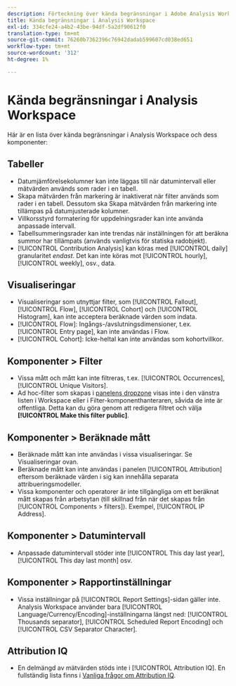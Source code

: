 ```yaml
---
description: Förteckning över kända begränsningar i Adobe Analysis Workspace och dess tillhörande komponenter
title: Kända begränsningar i Analysis Workspace
exl-id: 334cfe24-a4b2-43be-94df-5a2df90612f0
translation-type: tm+mt
source-git-commit: 76260b7362396c76942dadab599607cd038ed651
workflow-type: tm+mt
source-wordcount: '312'
ht-degree: 1%

---
```


# Kända begränsningar i Analysis Workspace

Här är en lista över kända begränsningar i Analysis Workspace och dess komponenter:

## Tabeller

* Datumjämförelsekolumner kan inte läggas till när datumintervall eller mätvärden används som rader i en tabell.
* Skapa mätvärden från markering är inaktiverat när filter används som rader i en tabell. Dessutom ska Skapa mätvärden från markering inte tillämpas på datumjusterade kolumner.
* Villkorsstyrd formatering för uppdelningsrader kan inte använda anpassade intervall.
* Tabellsummeringsrader kan inte trendas när inställningen för att beräkna summor har tillämpats (används vanligtvis för statiska radobjekt).
* [!UICONTROL Contribution Analysis] kan köras med  [!UICONTROL daily] granularitet  _endast_. Det kan inte köras mot [!UICONTROL hourly], [!UICONTROL weekly], osv., data.

## Visualiseringar

* Visualiseringar som utnyttjar filter, som [!UICONTROL Fallout], [!UICONTROL Flow], [!UICONTROL Cohort] och [!UICONTROL Histogram], kan inte acceptera beräknade värden som indata.
* [!UICONTROL Flow]: Ingångs-/avslutningsdimensioner, t.ex.  [!UICONTROL Entry page], kan inte användas i Flow.
* [!UICONTROL Cohort]: Icke-heltal kan inte användas som kohortvillkor.

## Komponenter > Filter

* Vissa mått och mått kan inte filtreras, t.ex. [!UICONTROL Occurrences], [!UICONTROL Unique Visitors].
* Ad hoc-filter som skapas i [panelens dropzone](/help/analysis-workspace/c-panels/panels.md) visas inte i den vänstra listen i Workspace eller i Filter-komponenthanteraren, såvida de inte är offentliga. Detta kan du göra genom att redigera filtret och välja **[!UICONTROL Make this filter public]**.

## Komponenter > Beräknade mått

* Beräknade mått kan inte användas i vissa visualiseringar. Se Visualiseringar ovan.
* Beräknade mått kan inte användas i panelen [!UICONTROL Attribution] eftersom beräknade värden i sig kan innehålla separata attribueringsmodeller.
* Vissa komponenter och operatorer är inte tillgängliga om ett beräknat mått skapas från arbetsytan (till skillnad från när det skapas från [!UICONTROL Components > filters]). Exempel, [!UICONTROL IP Address].

## Komponenter > Datumintervall

* Anpassade datumintervall stöder inte [!UICONTROL This day last year], [!UICONTROL This day last month] osv.


## Komponenter > Rapportinställningar

* Vissa inställningar på [!UICONTROL Report Settings]-sidan gäller inte. Analysis Workspace använder bara [!UICONTROL Language/Currency/Encoding]-inställningarna längst ned: [!UICONTROL Thousands separator], [!UICONTROL Scheduled Report Encoding] och [!UICONTROL CSV Separator Character].

## Attribution IQ

* En delmängd av mätvärden stöds inte i [!UICONTROL Attribution IQ]. En fullständig lista finns i [Vanliga frågor om Attribution IQ](../attribution/faq.md).
